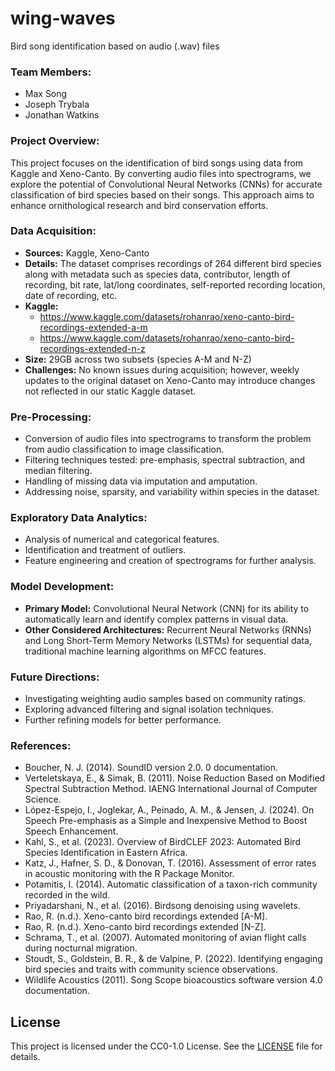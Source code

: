 # wing-waves
Bird song identification based on audio (.wav) files

### Team Members:
- Max Song
- Joseph Trybala
- Jonathan Watkins

### Project Overview:
This project focuses on the identification of bird songs using data from Kaggle and Xeno-Canto. By converting audio files into spectrograms, we explore the potential of Convolutional Neural Networks (CNNs) for accurate classification of bird species based on their songs. This approach aims to enhance ornithological research and bird conservation efforts.

### Data Acquisition:
- **Sources:** Kaggle, Xeno-Canto
- **Details:** The dataset comprises recordings of 264 different bird species along with metadata such as species data, contributor, length of recording, bit rate, lat/long coordinates, self-reported recording location, date of recording, etc.
- **Kaggle:**
  - https://www.kaggle.com/datasets/rohanrao/xeno-canto-bird-recordings-extended-a-m
  - https://www.kaggle.com/datasets/rohanrao/xeno-canto-bird-recordings-extended-n-z
- **Size:** 29GB across two subsets (species A-M and N-Z)
- **Challenges:** No known issues during acquisition; however, weekly updates to the original dataset on Xeno-Canto may introduce changes not reflected in our static Kaggle dataset.

### Pre-Processing:
- Conversion of audio files into spectrograms to transform the problem from audio classification to image classification.
- Filtering techniques tested: pre-emphasis, spectral subtraction, and median filtering.
- Handling of missing data via imputation and amputation.
- Addressing noise, sparsity, and variability within species in the dataset.

### Exploratory Data Analytics:
- Analysis of numerical and categorical features.
- Identification and treatment of outliers.
- Feature engineering and creation of spectrograms for further analysis.

### Model Development:
- **Primary Model:** Convolutional Neural Network (CNN) for its ability to automatically learn and identify complex patterns in visual data.
- **Other Considered Architectures:** Recurrent Neural Networks (RNNs) and Long Short-Term Memory Networks (LSTMs) for sequential data, traditional machine learning algorithms on MFCC features.

### Future Directions:
- Investigating weighting audio samples based on community ratings.
- Exploring advanced filtering and signal isolation techniques.
- Further refining models for better performance.

### References:
- Boucher, N. J. (2014). SoundID version 2.0. 0 documentation.
- Verteletskaya, E., & Simak, B. (2011). Noise Reduction Based on Modified Spectral Subtraction Method. IAENG International Journal of Computer Science.
- López-Espejo, I., Joglekar, A., Peinado, A. M., & Jensen, J. (2024). On Speech Pre-emphasis as a Simple and Inexpensive Method to Boost Speech Enhancement.
- Kahl, S., et al. (2023). Overview of BirdCLEF 2023: Automated Bird Species Identification in Eastern Africa.
- Katz, J., Hafner, S. D., & Donovan, T. (2016). Assessment of error rates in acoustic monitoring with the R Package Monitor.
- Potamitis, I. (2014). Automatic classification of a taxon-rich community recorded in the wild.
- Priyadarshani, N., et al. (2016). Birdsong denoising using wavelets.
- Rao, R. (n.d.). Xeno-canto bird recordings extended [A-M].
- Rao, R. (n.d.). Xeno-canto bird recordings extended [N-Z].
- Schrama, T., et al. (2007). Automated monitoring of avian flight calls during nocturnal migration.
- Stoudt, S., Goldstein, B. R., & de Valpine, P. (2022). Identifying engaging bird species and traits with community science observations.
- Wildlife Acoustics (2011). Song Scope bioacoustics software version 4.0 documentation.

## License
This project is licensed under the CC0-1.0 License. See the [LICENSE](LICENSE) file for details.
